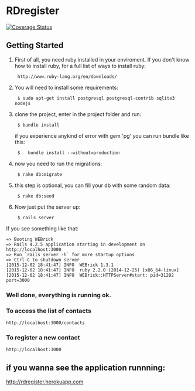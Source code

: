 # RDregister
[![Coverage Status](https://coveralls.io/repos/WilliamGrah/rdregister/badge.svg?branch=master&service=github)](https://coveralls.io/github/WilliamGrah/rdregister?branch=master)

## Getting Started
1. First of all, you need ruby installed in your enviroment.
If you don't know how to install ruby, for a full list of ways to install ruby:

        http://www.ruby-lang.org/en/downloads/

2. You will need to install some requirements:

        $ sudo apt-get install postgresql postgresql-contrib sqlite3 nodejs

3. clone the project, enter in the project folder and run:

        $ bundle install

    if you experience anykind of error with gem 'pg' you can run bundle like this:

        $   bundle install --without=production

4. now you need to run the migrations:

        $ rake db:migrate

5. this step is optional, you can fill your db with some random data:

        $ rake db:seed

6. Now just put the server up:

        $ rails server

If you see something like that:

    => Booting WEBrick
    => Rails 4.2.5 application starting in development on http://localhost:3000
    => Run `rails server -h` for more startup options
    => Ctrl-C to shutdown server
    [2015-12-02 18:41:47] INFO  WEBrick 1.3.1
    [2015-12-02 18:41:47] INFO  ruby 2.2.0 (2014-12-25) [x86_64-linux]
    [2015-12-02 18:41:47] INFO  WEBrick::HTTPServer#start: pid=31282 port=3000

### Well done, everything is running ok.

### To access the list of contacts
    http://localhost:3000/contacts
### To register a new contact
    http://localhost:3000


## if you wanna see the application runnning:
http://rdregister.herokuapp.com